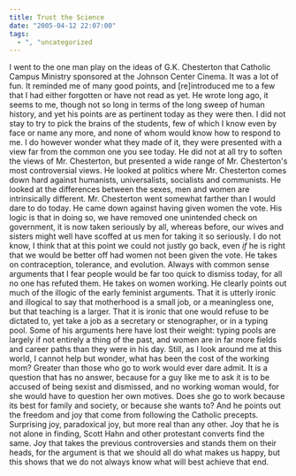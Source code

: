 ```yaml
---
title: Trust the Science
date: "2005-04-12 22:07:00"
tags:
  - ", "uncategorized
---
```

<p> I went to the one man play on the ideas of G.K. Chesterton that
Catholic Campus Ministry sponsored at the Johnson Center Cinema.
It was a lot of fun.  It reminded me of many good points, and
[re]introduced me to a few that I had either forgotten or have
not read as yet.  He wrote long ago, it seems to me, though not
so long in terms of the long sweep of human history, and yet his
points are as pertinent today as they were then.  I did not stay
to try to pick the brains of the students, few of which I know
even by face or name any more, and none of whom would know how
to respond to me.  I do however wonder what they made of it, they
were presented with a view far from the common one you see today.
He did not at all try to soften the views of Mr. Chesterton, but
presented a wide range of Mr. Chesterton's most controversial views.
He looked at politics where Mr. Chesterton comes down hard against
humanists, universalists, socialists and communists.  He looked at
the differences between the sexes, men and women are intrinsically
different.  Mr. Chesterton went somewhat farther than I would dare
to do today.  He came down against having given women the vote.
His logic is that in doing so, we have removed one unintended check
on government, it is now taken seriously by all, whereas before,
our wives and sisters might well have scoffed at us men for taking it
so seriously.  I do not know, I think that at this point we could not
justly go back, even <em>if</em> he is right that we would be better
off had women not been given the vote.  He takes on contraception,
tolerance, and evolution.  Always with common sense arguments that
I fear people would be far too quick to dismiss today, for all
no one has refuted them.  He takes on women working.  He clearly
points out much of the illogic of the early feminist arguments.
That it is utterly ironic and illogical to say that motherhood is
a small job, or a meaningless one, but that teaching is a larger.
That it is ironic that one would refuse to be dictated to, yet
take a job as a secretary or stenographer, or in a typing pool.
Some of his arguments here have lost their weight: typing pools
are largely if not entirely a thing of the past, and women are in
far more fields and career paths than they were in his day.  Still,
as I look around me at this world, I cannot help but wonder, what
has been the cost of the working mom?  Greater than those who go to
work would ever dare admit.  It is a question that has no answer,
because for a guy like me to ask it is to be accused of being sexist
and dismissed, and no working woman would, for she would have to
question her own motives.  Does she go to work because its best for
family and society, or because she wants to?  And he points out the
freedom and joy that come from following the Catholic precepts.
Surprising joy, paradoxical joy, but more real than any other.
Joy that he is not alone in finding, Scott Hahn and other protestant
converts find the same.  Joy that takes the previous controversies
and stands them on their heads, for the argument is that we should
all do what makes us happy, but this shows that we do not always
know what will best achieve that end.</p>

